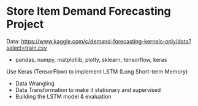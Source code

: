 # Store Item Demand Forecasting Project
Data: https://www.kaggle.com/c/demand-forecasting-kernels-only/data?select=train.csv
- pandas, numpy, matplotlib, plotly, sklearn, tensorflow, keras

Use Keras (TensorFlow) to implement LSTM (Long Short-term Memory)
-	Data Wrangling
-	Data Transformation to make it stationary and supervised
-	Building the LSTM model & evaluation
